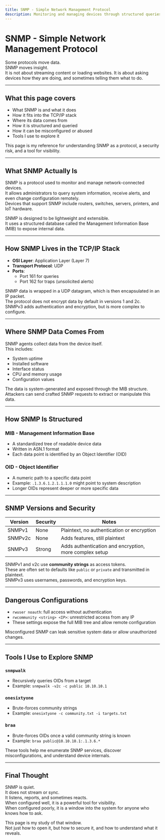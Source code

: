 ```yaml
---
title: SNMP - Simple Network Management Protocol
description: Monitoring and managing devices through structured queries. A protocol that speaks the language of infrastructure.
---
```


# SNMP - Simple Network Management Protocol

Some protocols move data.  
SNMP moves insight.  
It is not about streaming content or loading websites. It is about asking devices how they are doing, and sometimes telling them what to do.

---

## What this page covers

- What SNMP is and what it does  
- How it fits into the TCP/IP stack  
- Where its data comes from  
- How it is structured and queried  
- How it can be misconfigured or abused  
- Tools I use to explore it  

This page is my reference for understanding SNMP as a protocol, a security risk, and a tool for visibility.

---

## What SNMP Actually Is

SNMP is a protocol used to monitor and manage network-connected devices.  
It allows administrators to query system information, receive alerts, and even change configuration remotely.  
Devices that support SNMP include routers, switches, servers, printers, and IoT hardware.

SNMP is designed to be lightweight and extensible.  
It uses a structured database called the Management Information Base (MIB) to expose internal data.

---

## How SNMP Lives in the TCP/IP Stack

- **OSI Layer**: Application Layer (Layer 7)  
- **Transport Protocol**: UDP  
- **Ports**:  
  - Port 161 for queries  
  - Port 162 for traps (unsolicited alerts)

SNMP data is wrapped in a UDP datagram, which is then encapsulated in an IP packet.  
The protocol does not encrypt data by default in versions 1 and 2c.  
SNMPv3 adds authentication and encryption, but is more complex to configure.

---

## Where SNMP Data Comes From

SNMP agents collect data from the device itself.  
This includes:

- System uptime  
- Installed software  
- Interface status  
- CPU and memory usage  
- Configuration values

The data is system-generated and exposed through the MIB structure.  
Attackers can send crafted SNMP requests to extract or manipulate this data.

---

## How SNMP Is Structured

### MIB - Management Information Base

- A standardized tree of readable device data  
- Written in ASN.1 format  
- Each data point is identified by an Object Identifier (OID)

### OID - Object Identifier

- A numeric path to a specific data point  
- Example: `.1.3.6.1.2.1.1.1.0` might point to system description  
- Longer OIDs represent deeper or more specific data

---

## SNMP Versions and Security

| Version | Security | Notes |
|--------|----------|-------|
| SNMPv1 | None | Plaintext, no authentication or encryption |
| SNMPv2c | None | Adds features, still plaintext |
| SNMPv3 | Strong | Adds authentication and encryption, more complex setup |

SNMPv1 and v2c use **community strings** as access tokens.  
These are often set to defaults like `public` or `private` and transmitted in plaintext.  
SNMPv3 uses usernames, passwords, and encryption keys.

---

## Dangerous Configurations

- `rwuser noauth`: full access without authentication  
- `rwcommunity <string> <IP>`: unrestricted access from any IP  
- These settings expose the full MIB tree and allow remote configuration

Misconfigured SNMP can leak sensitive system data or allow unauthorized changes.

---

## Tools I Use to Explore SNMP

### `snmpwalk`
- Recursively queries OIDs from a target  
- Example: `snmpwalk -v2c -c public 10.10.10.1`

### `onesixtyone`
- Brute-forces community strings  
- Example: `onesixtyone -c community.txt -i targets.txt`

### `braa`
- Brute-forces OIDs once a valid community string is known  
- Example: `braa public@10.10.10.1:.1.3.6.*`

These tools help me enumerate SNMP services, discover misconfigurations, and understand device internals.

---

## Final Thought

SNMP is quiet.  
It does not stream or sync.  
It listens, reports, and sometimes reacts.  
When configured well, it is a powerful tool for visibility.  
When configured poorly, it is a window into the system for anyone who knows how to ask.

This page is my study of that window.  
Not just how to open it, but how to secure it, and how to understand what it reveals.
